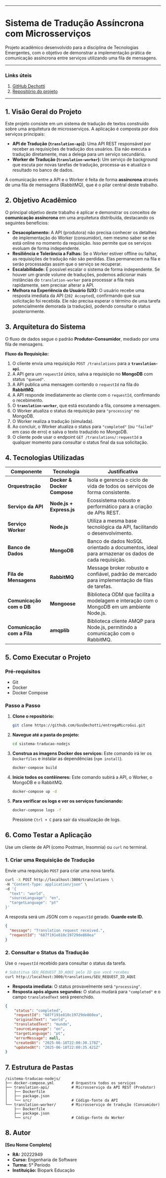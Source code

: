 -----

# Sistema de Tradução Assíncrona com Microsserviços

Projeto acadêmico desenvolvido para a disciplina de Tecnologias Emergentes, com o objetivo de demonstrar a implementação prática de comunicação assíncrona entre serviços utilizando uma fila de mensagens.

-----

### Links úteis

1.  [GitHub Dechotti](https://github.com/GusDechotti)
2.  [Repositório do projeto](https://github.com/GusDechotti/entregaMicroGui)

-----

## 1\. Visão Geral do Projeto

Este projeto consiste em um sistema de tradução de textos construído sobre uma arquitetura de microsserviços. A aplicação é composta por dois serviços principais:

  * **API de Tradução (`translation-api`):** Uma API REST responsável por receber as requisições de tradução dos usuários. Ela não executa a tradução diretamente, mas a delega para um serviço secundário.
  * **Worker de Tradução (`translation-worker`):** Um serviço de background que escuta por novas tarefas de tradução, processa-as e atualiza o resultado no banco de dados.

A comunicação entre a API e o Worker é feita de forma **assíncrona** através de uma fila de mensagens (RabbitMQ), que é o pilar central deste trabalho.

## 2\. Objetivo Acadêmico

O principal objetivo deste trabalho é aplicar e demonstrar os conceitos de **comunicação assíncrona** em uma arquitetura distribuída, destacando os seguintes benefícios:

  * **Desacoplamento:** A API (produtora) não precisa conhecer os detalhes de implementação do Worker (consumidor), nem mesmo saber se ele está online no momento da requisição. Isso permite que os serviços evoluam de forma independente.
  * **Resiliência e Tolerância a Falhas:** Se o Worker estiver offline ou falhar, as requisições de tradução não são perdidas. Elas permanecem na fila e serão processadas assim que o serviço se recuperar.
  * **Escalabilidade:** É possível escalar o sistema de forma independente. Se houver um grande volume de traduções, podemos adicionar mais instâncias do `translation-worker` para processar a fila mais rapidamente, sem precisar alterar a API.
  * **Melhora na Experiência do Usuário (UX):** O usuário recebe uma resposta imediata da API (`202 Accepted`), confirmando que sua solicitação foi recebida. Ele não precisa esperar o término de uma tarefa potencialmente demorada (a tradução), podendo consultar o status posteriormente.

## 3\. Arquitetura do Sistema

O fluxo de dados segue o padrão **Produtor-Consumidor**, mediado por uma fila de mensagens.

**Fluxo da Requisição:**

1.  O cliente envia uma requisição `POST /translations` para a **`translation-api`**.
2.  A API gera um `requestId` único, salva a requisição no **MongoDB** com status `"queued"`.
3.  A API publica uma mensagem contendo o `requestId` na fila do **RabbitMQ**.
4.  A API responde imediatamente ao cliente com o `requestId`, confirmando o recebimento.
5.  O **`translation-worker`**, que está escutando a fila, consome a mensagem.
6.  O Worker atualiza o status da requisição para `"processing"` no MongoDB.
7.  O Worker realiza a tradução (simulada).
8.  Ao concluir, o Worker atualiza o status para `"completed"` (ou `"failed"` em caso de erro) e salva o texto traduzido no MongoDB.
9.  O cliente pode usar o endpoint `GET /translations/:requestId` a qualquer momento para consultar o status final da sua solicitação.

## 4\. Tecnologias Utilizadas

| Componente                | Tecnologia                                                              | Justificativa                                                                              |
| ------------------------- | ----------------------------------------------------------------------- | ------------------------------------------------------------------------------------------ |
| **Orquestração** | **Docker & Docker Compose** | Isola e gerencia o ciclo de vida de todos os serviços de forma consistente.                |
| **Serviço da API** | **Node.js + Express.js** | Ecossistema robusto e performático para a criação de APIs REST.                              |
| **Serviço Worker** | **Node.js** | Utiliza a mesma base tecnológica da API, facilitando o desenvolvimento.                    |
| **Banco de Dados** | **MongoDB** | Banco de dados NoSQL orientado a documentos, ideal para armazenar os dados de cada requisição. |
| **Fila de Mensagens** | **RabbitMQ** | Message broker robusto e confiável, padrão de mercado para implementação de filas de tarefas. |
| **Comunicação com o DB** | **Mongoose** | Biblioteca ODM que facilita a modelagem e interação com o MongoDB em um ambiente Node.js.    |
| **Comunicação com a Fila**| **amqplib** | Biblioteca cliente AMQP para Node.js, permitindo a comunicação com o RabbitMQ.               |

## 5\. Como Executar o Projeto

### Pré-requisitos

  * Git
  * Docker
  * Docker Compose

### Passo a Passo

1.  **Clone o repositório:**

    ```bash
    git clone https://github.com/GusDechotti/entregaMicroGui.git
    ```

2.  **Navegue até a pasta do projeto:**

    ```bash
    cd sistema-traducao-nodejs
    ```

3.  **Construa as imagens Docker dos serviços:**
    Este comando irá ler os `Dockerfiles` e instalar as dependências (`npm install`).

    ```bash
    docker-compose build
    ```

4.  **Inicie todos os contêineres:**
    Este comando subirá a API, o Worker, o MongoDB e o RabbitMQ.

    ```bash
    docker-compose up -d
    ```

5.  **Para verificar os logs e ver os serviços funcionando:**

    ```bash
    docker-compose logs -f
    ```

    Pressione `Ctrl + C` para sair da visualização de logs.

## 6\. Como Testar a Aplicação

Use um cliente de API (como Postman, Insomnia) ou `curl` no terminal.

### 1\. Criar uma Requisição de Tradução

Envie uma requisição `POST` para criar uma nova tarefa.

```bash
curl -X POST http://localhost:3000/translations \
-H "Content-Type: application/json" \
-d '{
  "text": "world",
  "sourceLanguage": "en",
  "targetLanguage": "pt"
}'
```

A resposta será um JSON com o `requestId` gerado. **Guarde este ID.**

```json
{
  "message": "Translation request received.",
  "requestId": "687f191e810c19729de860ea" 
}
```

### 2\. Consultar o Status da Tradução

Use o `requestId` recebido para consultar o status da tarefa.

```bash
# Substitua SEU_REQUEST_ID_AQUI pelo ID que você recebeu
curl http://localhost:3000/translations/SEU_REQUEST_ID_AQUI
```

  * **Resposta imediata:** O status provavelmente será `"processing"`.
  * **Resposta após alguns segundos:** O status mudará para `"completed"` e o campo `translatedText` será preenchido.

<!-- end list -->

```json
{
    "status": "completed",
    "requestId": "687f191e810c19729de860ea",
    "originalText": "world",
    "translatedText": "mundo",
    "sourceLanguage": "en",
    "targetLanguage": "pt",
    "errorMessage": null,
    "createdAt": "2025-06-18T22:00:30.178Z",
    "updatedAt": "2025-06-18T22:00:35.421Z"
}
```

## 7\. Estrutura de Pastas

```
/sistema-traducao-nodejs/
├── docker-compose.yml        # Orquestra todos os serviços
├── translation-api/          # Microsserviço da API REST (Produtor)
│   ├── Dockerfile
│   ├── package.json
│   └── src/                  # Código-fonte da API
└── translation-worker/       # Microsserviço de tradução (Consumidor)
    ├── Dockerfile
    ├── package.json
    └── src/                  # Código-fonte do Worker
```

## 8\. Autor

**[Seu Nome Completo]**

  * **RA:** 20222949
  * **Curso:** Engenharia de Software
  * **Turma:** 5° Período
  * **Instituição:** Biopark Educação
